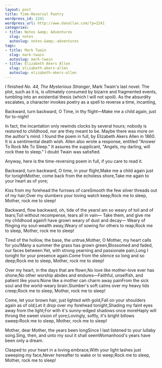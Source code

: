 ```yaml
---
layout: post
title: Time-Reversal Poetry
wordpress_id: 2241
wordpress_url: http://www.danallan.com/?p=2241
categories:
- title: Notes &amp; Adventures
  slug: notes
  autoslug: notes-&amp;-adventures
tags:
- title: Mark Twain
  slug: mark-twain
  autoslug: mark-twain
- title: Elizabeth Akers Allen
  slug: elizabeth-akers-allen
  autoslug: elizabeth-akers-allen
---
```


I finished _No. 44, The Mysterious Stranger_, Mark Twain's last novel. The plot, such as it is, is ultimately consumed by bizarre and fragmented events, tumbling into an existential thesis (which I will not spoil). As the absurdity escalates, a character invokes poetry as a spell to reverse a time, incanting,
> 
Backward, turn backward, O Time, in thy flight—Make me a child again, just for to-night!

In fact, the incantation only rewinds clocks by several hours; nobody is restored to childhood, nor are they meant to be. Maybe there was more on the author's mind. I found the poem in full, by Elizabeth Akers Allen in 1860. It is a sentimental death wish. Allen also wrote a response, entitled "Answer To Rock Me To Sleep." It assures the supplicant, "Angels, my darling, will rock thee to sleep." I doubt Twain was satisfied.

Anyway, here is the time-reversing poem in full, if you care to read it.
> 
Backward, turn backward, O time, in your flight,Make me a child again just for tonightMother, come back from the echoless shore,Take me again to your heart as of yore;

Kiss from my forehead the furrows of careSmooth the few silver threads out of my hair;Over my slumbers your loving watch keep;Rock me to sleep, Mother, rock me to sleep!

Backward, flow backward, oh, tide of the yearsI am so weary of toil and of tears;Toil without recompense, tears all in vain— Take them, and give me my childhood again!I have grown weary of dust and decay— Weary of flinging my soul-wealth away,Weary of sowing for others to reap;Rock me to sleep, Mother, rock me to sleep!

Tired of the hollow, the base, the untrue,Mother, O Mother, my heart calls for you!Many a summer the grass has grown green,Blossomed and faded, our faces between.Yet, with strong yearning and passionate pain,Long I tonight for your presence again.Come from the silence so long and so deep;Rock me to sleep, Mother, rock me to sleep!
<!--more Click to read the rest. -->
Over my heart, in the days that are flown,No love like mother-love ever has shone;No other worship abides and endures—Faithful, unselfish, and patient like yours:None like a mother can charm away painFrom the sick soul and the world-weary brain.Slumber's soft calms over my heavy lids creep;Rock me to sleep, Mother, rock me to sleep!

Come, let your brown hair, just lighted with gold,Fall on your shoulders again as of old;Let it drop over my forehead tonight,Shading my faint eyes away from the light;For with it's sunny-edged shadows once moreHaply will throng the sweet vision of yore;Lovingly, softly, it's bright billows sweep:Rock me to sleep, Mother, rock me to sleep!

Mother, dear Mother, the years been longSince I last listened to your lullaby song.Sing, then, and unto my soul it shall seemWomanhood's years have been only a dream.

Clasped to your heart in a loving embrace,With your light lashes just sweeping my face,Never hereafter to wake or to weep;Rock me to sleep, Mother, rock me to sleep!
